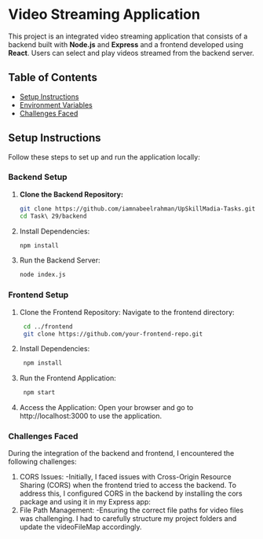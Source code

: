 # Video Streaming Application

This project is an integrated video streaming application that consists of a backend built with **Node.js** and **Express** and a frontend developed using **React**. Users can select and play videos streamed from the backend server.

## Table of Contents

- [Setup Instructions](#setup-instructions)
- [Environment Variables](#environment-variables)
- [Challenges Faced](#challenges-faced)

## Setup Instructions

Follow these steps to set up and run the application locally:

### Backend Setup

1. **Clone the Backend Repository:**
   ```bash
   git clone https://github.com/iamnabeelrahman/UpSkillMadia-Tasks.git
   cd Task\ 29/backend
2. Install Dependencies:
   ```bash
   npm install
3. Run the Backend Server:
   ```bash
   node index.js

### Frontend Setup

1. Clone the Frontend Repository: Navigate to the frontend directory:
   ```bash
    cd ../frontend
    git clone https://github.com/your-frontend-repo.git
2. Install Dependencies:
   ```bash
    npm install
3. Run the Frontend Application:
   ```bash
    npm start
4. Access the Application: Open your browser and go to http://localhost:3000 to use the application.


### Challenges Faced
During the integration of the backend and frontend, I encountered the following challenges:

1. CORS Issues:
   -Initially, I faced issues with Cross-Origin Resource Sharing (CORS) when the frontend tried to access the backend. To address this, I configured CORS in the backend by installing the cors package and using it in my Express app:
2. File Path Management:
   -Ensuring the correct file paths for video files was challenging. I had to carefully structure my project folders and update the videoFileMap accordingly.

